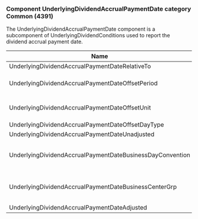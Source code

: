 ### Component UnderlyingDividendAccrualPaymentDate category Common (4391)

The UnderlyingDividendAccrualPaymentDate component is a subcomponent of UnderlyingDividendConditions used to report the dividend accrual payment date.

| Name                                                      | Tag   | Req'd | Documentation                                                                                                                               |
|-----------------------------------------------------------|-------|----------|-------------------------------------------------------------------------------------------------------------------------------|
| UnderlyingDividendAccrualPaymentDateRelativeTo            | 42819 |       |                                                                                                                                |
| UnderlyingDividendAccrualPaymentDateOffsetPeriod          | 42820 |       | Conditionally required when UnderlyingDividendAccrualPaymentDateOffsetUnit(42821) is specified.                                                                                                                             |
| UnderlyingDividendAccrualPaymentDateOffsetUnit            | 42821 |       | Conditionally required when UnderlyingDividendAccrualPaymentDateOffsetPeriod(42820) is specified.                                                                                                                           |
| UnderlyingDividendAccrualPaymentDateOffsetDayType         | 42822 |       |                                                                                                                                |
| UnderlyingDividendAccrualPaymentDateUnadjusted            | 42823 |       |                                                                                                                                |
| UnderlyingDividendAccrualPaymentDateBusinessDayConvention | 42824 |       | When specified, this overrides the business day convention defined in the UnderlyingDateAdjustment component in UnderlyingInstrument. The value would be specific to this instance of UnderlyingDividendAccrualPaymentDate. |
| UnderlyingDividendAccrualPaymentDateBusinessCenterGrp     | group |       | When specified, this overrides the business centers defined in the UnderlyingDateAdjustment component in UnderlyingInstrument. The values would be specific to this instance of UnderlyingDividendAccrualPaymentDate.       |
| UnderlyingDividendAccrualPaymentDateAdjusted              | 42825 |       |                                                                                                                                |

